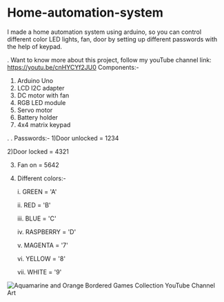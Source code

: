 # Home-automation-system
 I made a home automation system using arduino, so you can control different color LED lights, fan, door by setting up different passwords with the help of keypad.

 
 .
Want to know more about this project, follow my youTube channel link: https://youtu.be/cnHYCYf2JU0
Components:-
1) Arduino Uno
2) LCD I2C adapter
3)  DC motor with fan
4) RGB LED module
5) Servo motor
6) Battery holder
7) 4x4 matrix keypad

.
.
Passwords:-
1)Door unlocked = 1234

2)Door locked = 4321

3) Fan on = 5642

4) Different colors:-

     i. GREEN = 'A'
     
     ii. RED = 'B'
     
     iii. BLUE = 'C'
     
     iv. RASPBERRY = 'D'
     
     v. MAGENTA = '7'
     
     vi. YELLOW = '8'
     
     vii. WHITE = '9'
     
     
     
![Aquamarine and Orange Bordered Games Collection YouTube Channel Art](https://user-images.githubusercontent.com/63573906/119773620-864ad380-bede-11eb-8f66-ba219c389396.png)
